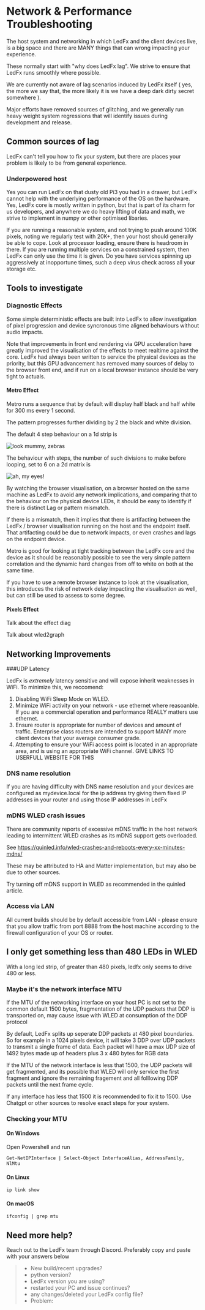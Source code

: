 # Network & Performance Troubleshooting

The host system and networking in which LedFx and the client devices live, is a big space and there are MANY things that can wrong impacting your experience.

These normally start with "why does LedFx lag". We strive to ensure that LedFx runs smoothly where possible.

We are currently not aware of lag scenarios induced by LedFx itself ( yes, the more we say that, the more likely it is we have a deep dark dirty secret somewhere ).

Major efforts have removed sources of glitching, and we generally run heavy weight system regressions that will identify issues during development and release.

## Common sources of lag

LedFx can't tell you how to fix your system, but there are places your problem is likely to be from general experience.

### Underpowered host

Yes you can run LedFx on that dusty old Pi3 you had in a drawer, but LedFx cannot help with the underlying performance of the OS on the hardware. Yes, LedFx core is mostly written in python, but that is part of its charm for us developers, and anywhere we do heavy lifting of data and math, we strive to implement in numpy or other optimised libaries.

If you are running a reasonable system, and not trying to push around 100K pixels, noting we regularly test with 20K+, then your host should generally be able to cope. Look at processor loading, ensure there is headroom in there. If you are running multiple services on a constrained system, then LedFx can only use the time it is given. Do you have services spinning up aggressively at inopportune times, such a deep virus check across all your storage etc.

## Tools to investigate

### Diagnostic Effects

Some simple deterministic effects are built into LedFx to allow investigation of pixel progression and device syncronous time aligned behaviours without audio impacts.

Note that improvements in front end rendering via GPU acceleration have greatly improved the visualisation of the effects to meet realtime against the core. LedFx had always been written to service the physical devices as the priority, but this GPU advancement has removed many sources of delay to the browser front end, and if run on a local browser instance should be very tight to actuals.

#### Metro Effect

Metro runs a sequence that by default will display half black and half white for 300 ms every 1 second.

The pattern progresses further dividing by 2 the black and white division.

The default 4 step behaviour on a 1d strip is

![look mummy, zebras](/_static/howto/trouble/metro_strip.gif)

The behaviour with steps, the number of such divisions to make before looping, set to 6 on a 2d matrix is

![ah, my eyes!](/_static/howto/trouble/metro_array.gif)

By watching the browser visualisation, on a browser hosted on the same machine as LedFx to avoid any network implications, and comparing that to the behaviour on the physical device LEDs, it should be easy to identify if there is distinct Lag or pattern mismatch.

If there is a mismatch, then it implies that there is artifacting between the LedFx / browser visualisation running on the host and the endpoint itself. That artifacting could be due to network impacts, or even crashes and lags on the endpoint device.

Metro is good for looking at tight tracking between the LedFx core and the device as it should be reasonably possible to see the very simple pattern correlation and the dynamic hard changes from off to white on both at the same time.

If you have to use a remote browser instance to look at the visualisation, this introduces the risk of network delay impacting the visualisation as well, but can still be used to assess to some degree.

#### Pixels Effect

Talk about the effect diag

Talk about wled2graph

## Networking Improvements

###UDP Latency

LedFx is *extremely* latency sensitive and will expose inherit
weaknesses in WiFi. To minimize this, we reccomend:

1.  Disabling WiFi Sleep Mode on WLED.
2.  Minimize WiFi activity on your network - use ethernet where reasoanble. If you are a commercial operation and performance REALLY matters use ethernet.
3.  Ensure router is appropriate for number of devices and amount of traffic. Enterprise class routers are intended to support MANY more client devices that your average consumer grade.
4.  Attempting to ensure your WiFi access point is located in an appropriate area, and is using an appropriate WiFi channel. GIVE LINKS TO USERFULL WEBSITE FOR THIS

### DNS name resolution

If you are having difficulty with DNS name resolution and your devices are configured as mydevice.local for the ip address try giving them fixed IP addresses in your router and using those IP addresses in LedFx

### mDNS WLED crash issues

There are community reports of excessive mDNS traffic in the host network leading to intermittent WLED crashes as its mDNS support gets overloaded.

See https://quinled.info/wled-crashes-and-reboots-every-xx-minutes-mdns/

These may be attributed to HA and Matter implementation, but may also be due to other sources.

Try turning off mDNS support in WLED as recommended in the quinled article.

### Access via LAN

All current builds should be by default accessible from LAN - please ensure that you allow traffic from port 8888 from the host machine according to the firewall configuration of your OS or router.

## I only get something less than 480 LEDs in WLED

With a long led strip, of greater than 480 pixels, ledfx only seems to drive 480 or less.

### Maybe it's the network interface MTU

If the MTU of the networking interface on your host PC is not set to the common default 1500 bytes, fragmentation of the UDP packets that DDP is transported on, may cause issue with WLED at consumption of the DDP protocol

By default, LedFx splits up seperate DDP packets at 480 pixel boundaries. So for example in a 1024 pixels device, it will take 3 DDP over UDP packets to transmit a single frame of data. Each packet will have a max UDP size of 1492 bytes made up of headers plus 3 x 480 bytes for RGB data

If the MTU of the network interface is less that 1500, the UDP packets will get fragmented, and its possible that WLED will only service the first fragment and ignore the remaining fragement and all folllowing DDP packets until the next frame cycle.

If any interface has less that 1500 it is recommended to fix it to 1500. Use Chatgpt or other sources to resolve exact steps for your system.

### Checking your MTU
#### On Windows

Open Powershell and run

``` console
Get-NetIPInterface | Select-Object InterfaceAlias, AddressFamily, NlMtu
```

#### On Linux

```console
ip link show
```

#### On macOS

```console
ifconfig | grep mtu
```

## Need more help?

Reach out to the LedFx team through Discord. Preferably copy and paste
with your answers below

> -   New build/recent upgrades?
> -   python version?
> -   LedFx version you are using?
> -   restarted your PC and issue continues?
> -   any changes/deleted your LedFx config file?
> -   Problem:
